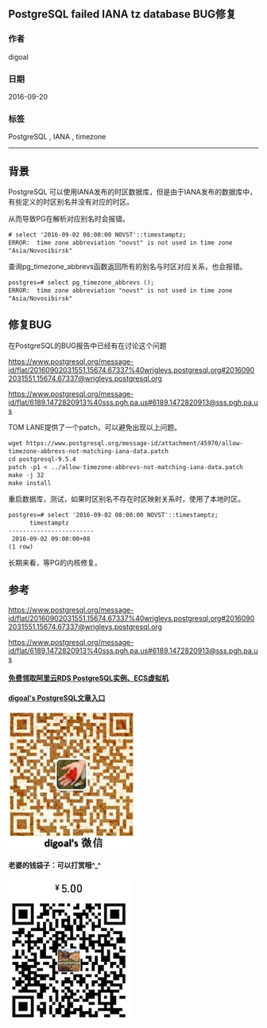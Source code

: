 ## PostgreSQL failed IANA tz database BUG修复
          
### 作者         
digoal          
          
### 日期        
2016-09-20       
          
### 标签        
PostgreSQL , IANA , timezone  
          
----        
          
## 背景  
PostgreSQL 可以使用IANA发布的时区数据库，但是由于IANA发布的数据库中，有些定义的时区别名并没有对应的时区。  
  
从而导致PG在解析对应别名时会报错。  
  
```
# select '2016-09-02 08:00:00 NOVST'::timestamptz;
ERROR:  time zone abbreviation "novst" is not used in time zone "Asia/Novosibirsk"
```
  
查询pg_timezone_abbrevs函数返回所有的别名与时区对应关系，也会报错。  
```
postgres=# select pg_timezone_abbrevs ();
ERROR:  time zone abbreviation "novst" is not used in time zone "Asia/Novosibirsk"
```
  
## 修复BUG
在PostgreSQL的BUG报告中已经有在讨论这个问题  
  
https://www.postgresql.org/message-id/flat/20160902031551.15674.67337%40wrigleys.postgresql.org#20160902031551.15674.67337@wrigleys.postgresql.org  
  
https://www.postgresql.org/message-id/flat/6189.1472820913%40sss.pgh.pa.us#6189.1472820913@sss.pgh.pa.us  
  
TOM LANE提供了一个patch，可以避免出现以上问题。  
  
```
wget https://www.postgresql.org/message-id/attachment/45970/allow-timezone-abbrevs-not-matching-iana-data.patch
cd postgresql-9.5.4
patch -p1 < ../allow-timezone-abbrevs-not-matching-iana-data.patch
make -j 32
make install
```
  
重启数据库，测试，如果时区别名不存在时区映射关系时，使用了本地时区。    
```
postgres=# select '2016-09-02 08:00:00 NOVST'::timestamptz;
      timestamptz       
------------------------
 2016-09-02 09:00:00+08
(1 row)
```
  
长期来看，等PG的内核修复。  
    
## 参考  
  
https://www.postgresql.org/message-id/flat/20160902031551.15674.67337%40wrigleys.postgresql.org#20160902031551.15674.67337@wrigleys.postgresql.org  
  
https://www.postgresql.org/message-id/flat/6189.1472820913%40sss.pgh.pa.us#6189.1472820913@sss.pgh.pa.us  
  
  


  
  
  
  
  
  
  
  
  
  
  
  
  
#### [免费领取阿里云RDS PostgreSQL实例、ECS虚拟机](https://free.aliyun.com/ "57258f76c37864c6e6d23383d05714ea")
  
  
#### [digoal's PostgreSQL文章入口](https://github.com/digoal/blog/blob/master/README.md "22709685feb7cab07d30f30387f0a9ae")
  
  
![digoal's weixin](../pic/digoal_weixin.jpg "f7ad92eeba24523fd47a6e1a0e691b59")
  
  
#### 老婆的钱袋子：可以打赏哦^_^  
![wife's weixin ds](../pic/wife_weixin_ds.jpg "acd5cce1a143ef1d6931b1956457bc9f")
  
